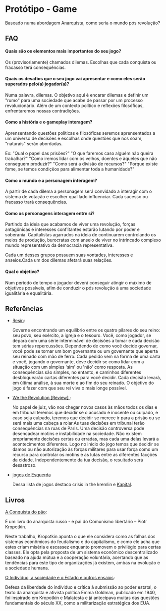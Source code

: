 
# Protótipo - Game

Baseado numa abordagem Anarquista, como seria o mundo pós revolução?



## FAQ

#### Quais são os elementos mais importantes do seu jogo? 
    
Os (provisoriamente) chamados dilemas. Escolhas que cada conquista ou fracasso terá consequências.  

#### Quais os desafios que o seu jogo vai apresentar e como eles serão superados pelo(a) jogador(a)?

Numa palavra, dilemas. O objetivo aqui é encarar dilemas e definir um "rumo" para uma sociedade que acabe de passar por um processo revolucionário.
Além de um contexto político e reflexões filosóficas, enfrentaremos nossas contradições.

####    Como a história e o gameplay interagem?

Aprensentando questões políticas e filosóficas seremos aprensentados a um universo de decisões e escolhas onde questões que nos soam, "naturais" serão abordadas.

Ex: "Qual o papel das prisões?" "O que faremos caso alguém não queira trabalhar?" "Como iremos lidar com os velhos, doentes e àqueles que não conseguem produzir?" "Como será a divisão de recursos?" "Porque existe fome, se temos condiçẽos para alimentar toda a humanidade?"

####    Como o mundo e a personagem interagem?

A partir de cada dilema a personagem será convidado a interagir com o sistema de votação e escolher qual lado influenciar. Cada sucesso ou fracasso trará consequências. 

####    Como os personagens interagem entre si?

Partindo da ideia que acabamos de viver uma revolução, forças antagônicas e interesses conflitantes estarão lutando por poder e soberania. Capitalistas agarrados na ideia de continuarem controlando os meios de produção, burocratas com anseio de viver no intrincado complexo mundo representativo da democracia representativa.

Cada um desses grupos possuem suas vontades, interesses e anseios.Cada um dos dilemas afetará suas relações.

#### Qual o objetivo?

Num período de tempo o jogador deverá conseguir atingir o máximo de objetivos possíveis, afim de conduzir o pós revolução à uma sociedade igualitária e equalitária.
## Referências

 - [Resin](https://www.youtube.com/watch?v=lcOYlTbl-as):
        
    Governe encontrando um equilíbrio entre os quatro pilares do seu reino: seu povo, seu exército, a igreja e o tesouro. Você, como jogador, se depara com uma série interminável de decisões a tomar e cada decisão tem sérias repercussões. Dependendo de como você decide governar, você pode se tornar um bom governante ou um governante que aperta seu reinado com mão de ferro. Cada pedido vem na forma de uma carta e você, jogando o governante, deve decidir se como lidar com a situação com um simples 'sim' ou 'não' como resposta. As consequências são simples, no entanto, e caminhos diferentes desbloquearão cartas diferentes para você decidir. Cada decisão levará, em última análise, à sua morte e ao fim do seu reinado. O objetivo do jogo é fazer com que seu rei viva o mais longe possível.

 - [ We the Revolution [Review] ](https://youtu.be/Ty_M9k0dbpY?si=P4LGxGtT-JkvKJwn):

    No papel de juiz, vão nos chegar novos casos às mãos todos os dias e em tribunal teremos que decidir se o acusado é inocente ou culpado, e caso seja culpado, teremos que decidir se merece ir para a prisão ou se será mais uma cabeça a rolar.As tuas decisões em tribunal terão consequências na ruas de Paris. Uma decisão controversa pode desencadear motins e instabilidade na sociedade. Não existem propriamente decisões certas ou erradas, mas cada uma delas levará a acontecimentos diferentes. Logo no início do jogo temos que decidir se damos ou não autorização às forças militares para usar força como um recurso para controlar os motins e as lutas entre as diferentes facções da cidade. Independentemente da tua decisão, o resultado será desastroso.
 - [jogos de Esquerda](https://youtu.be/gvVEqG9slk4?si=m24szmsDIE-JVGX-)

    Dessa lista de jogos destaco crisis in the kremlin e [Kapital](https://www.youtube.com/watch?v=o8H-idiTBGk).
    
  ## Livros

 [A Conquista do pão](https://www.anarquista.net/a-conquista-do-pao-de-piotr-kropotkin-livro/):

É um livro do anarquista russo - e pai do Comunismo libertário – Piotr Kropotkin.

Neste trabalho, Kropotkin aponta o que ele considera como as falhas dos sistemas econômicos do feudalismo e do capitalismo, e como ele acha que estes criam miséria e escassez enquanto promovem o privilégio para certas classes. Ele opta pela proposta de um sistema econômico descentralizado baseado na ajuda mútua e a cooperação voluntária, acertando que as tendências para este tipo de organizações já existem, ambas na evolução e a sociedade humana.

[O Indivíduo, a sociedade e o Estado e outros ensaios](https://bibliotecaanarquista.org/library/emma-goldman-o-individuo-a-sociedade-e-o-estado):

Defesa da liberdade do indíviduo e crítica à submissão ao poder estatal, o texto da anarquista e ativista política Emma Goldman, publicado em 1940, foi inspirado em Kropotkin e Malatesta e já antecipava muitas das questões fundamentais do século XX, como a militarização estratégica dos EUA.

